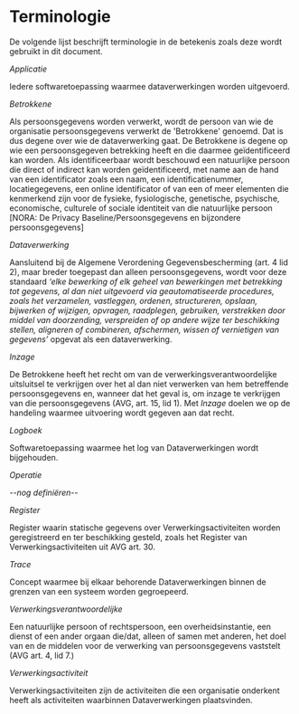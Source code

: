 # Terminologie

De volgende lijst beschrijft terminologie in de betekenis zoals deze wordt gebruikt in dit document.


<dfn data-lt="Applicaties">Applicatie</dfn>

Iedere softwaretoepassing waarmee dataverwerkingen worden uitgevoerd.


<dfn data-lt="Betrokkenen">Betrokkene</dfn>

Als persoonsgegevens worden verwerkt, wordt de persoon van wie de organisatie persoonsgegevens verwerkt de 'Betrokkene' genoemd. Dat is dus degene over wie de dataverwerking gaat. De Betrokkene is degene op wie een persoonsgegeven betrekking heeft en die daarmee geïdentificeerd kan worden. Als identificeerbaar wordt beschouwd een natuurlijke persoon die direct of indirect kan worden geïdentificeerd, met name aan de hand van een identificator zoals een naam, een identificatienummer, locatiegegevens, een online identificator of van een of meer elementen die kenmerkend zijn voor de fysieke, fysiologische, genetische, psychische, economische, culturele of sociale identiteit van die natuurlijke persoon [NORA: De Privacy Baseline/Persoonsgegevens en bijzondere persoonsgegevens]


<dfn data-lt="Dataverwerkingen">Dataverwerking</dfn>

Aansluitend bij de Algemene Verordening Gegevensbescherming (art. 4 lid 2), maar breder toegepast dan alleen persoonsgegevens, wordt voor deze standaard *‘elke bewerking of elk geheel van bewerkingen met betrekking tot gegevens, al dan niet uitgevoerd via geautomatiseerde procedures, zoals het verzamelen, vastleggen, ordenen, structureren, opslaan, bijwerken of wijzigen, opvragen, raadplegen, gebruiken, verstrekken door middel van doorzending, verspreiden of op andere wijze ter beschikking stellen, aligneren of combineren, afschermen, wissen of vernietigen van gegevens’* opgevat als een dataverwerking.


<dfn>Inzage</dfn>

De Betrokkene heeft het recht om van de verwerkingsverantwoordelijke uitsluitsel te verkrijgen over het al dan niet verwerken van hem betreffende persoonsgegevens en, wanneer dat het geval is, om inzage te verkrijgen van die persoonsgegevens (AVG, art. 15, lid 1). Met *Inzage* doelen we op de handeling waarmee uitvoering wordt gegeven aan dat recht.

<dfn data-lt="Logboeken">Logboek</dfn>

Softwaretoepassing waarmee het log van <a>Dataverwerkingen</a> wordt bijgehouden.


<dfn data-lt="Operaties">Operatie</dfn>

*--nog definiëren--*


<dfn data-lt="Registers">Register</dfn>

Register waarin statische gegevens over Verwerkingsactiviteiten worden geregistreerd en ter beschikking gesteld, zoals het Register van Verwerkingsactiviteiten uit AVG art. 30.


<dfn data-lt="Traces">Trace</dfn>

Concept waarmee bij elkaar behorende Dataverwerkingen binnen de grenzen van een systeem worden gegroepeerd.


<dfn data-lt="Verantwoordelijke|Verantwoordelijken|Verwerkingsverantwoordelijken">Verwerkingsverantwoordelijke</dfn>

Een natuurlijke persoon of rechtspersoon, een overheidsinstantie, een dienst of een ander orgaan die/dat, alleen of samen met anderen, het doel van en de middelen voor de verwerking van persoonsgegevens vaststelt (AVG art. 4, lid 7.)


<dfn data-lt="Verwerkingsactiviteiten">Verwerkingsactiviteit</dfn>

Verwerkingsactiviteiten zijn de activiteiten die een organisatie onderkent heeft als activiteiten waarbinnen Dataverwerkingen plaatsvinden.
